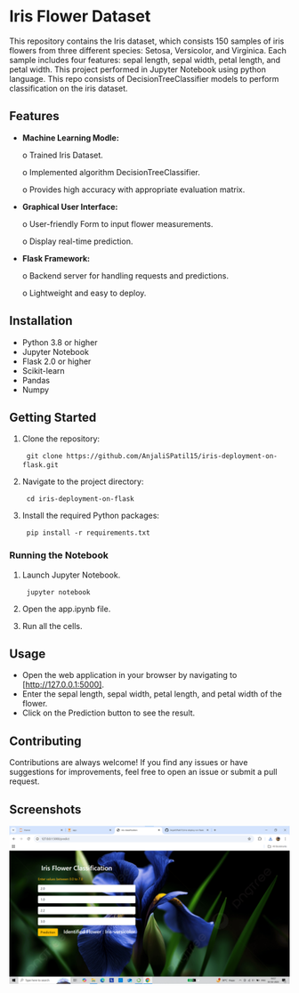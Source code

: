 
# Iris Flower Dataset

This repository contains the Iris dataset, which consists 150 samples of iris flowers from three different species: Setosa, Versicolor, and Virginica. Each sample includes four features: sepal length, sepal width, petal length, and petal width. This project performed in Jupyter Notebook using python language. This repo consists of DecisionTreeClassifier models to perform classification on the iris dataset.


## Features

- **Machine Learning Modle:**    
    
    o Trained Iris Dataset. 

    o Implemented algorithm DecisionTreeClassifier.  

    o Provides high accuracy with appropriate evaluation matrix.

- **Graphical User Interface:**  

    o User-friendly Form to input flower measurements.

    o Display real-time prediction.   

- **Flask Framework:**

    o Backend server for handling requests and predictions.
    
    o Lightweight and easy to deploy. 
    
                                



## Installation
* Python 3.8 or higher
* Jupyter Notebook
* Flask 2.0 or higher
* Scikit-learn
* Pandas
* Numpy
    
## Getting Started
1. Clone the repository:
        
        git clone https://github.com/AnjaliSPatil15/iris-deployment-on-flask.git
2. Navigate to the project directory:

        cd iris-deployment-on-flask
            
3. Install the required Python packages:
        
        pip install -r requirements.txt

### Running the Notebook
1. Launch Jupyter Notebook.
    
        jupyter notebook

2. Open the app.ipynb file.

3. Run all the cells.

## Usage

* Open the web application in your browser by navigating to [http://127.0.0.1:5000].
* Enter the sepal length, sepal width, petal length, and petal width of the flower.
* Click on the Prediction button to see the result.
## Contributing

Contributions are always welcome! If you find any issues or have suggestions for improvements, feel free to open an issue or submit a pull request.


## Screenshots

![Image](https://github.com/AnjaliSPatil15/iris-deploy-on-flask/blob/main/iris_screenshort.png)


